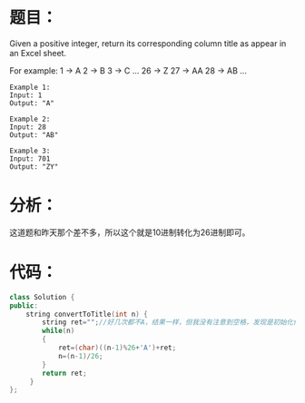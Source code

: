 
题目：
==
Given a positive integer, return its corresponding column title as appear in an Excel sheet.

For example:
    1 -> A
    2 -> B
    3 -> C
    ...
    26 -> Z
    27 -> AA
    28 -> AB 
    ...
```
Example 1:
Input: 1
Output: "A"
```
```
Example 2:
Input: 28
Output: "AB"
```
```
Example 3:
Input: 701
Output: "ZY"
```
分析：
==
这道题和昨天那个差不多，所以这个就是10进制转化为26进制即可。

代码：
==
```C++
class Solution {
public:
    string convertToTitle(int n) {
        string ret="";//好几次都不A，结果一样，但我没有注意到空格，发现是初始化他为空格
        while(n)
        {
            ret=(char)((n-1)%26+'A')+ret;
            n=(n-1)/26;
        }
        return ret;
     }
};
```
